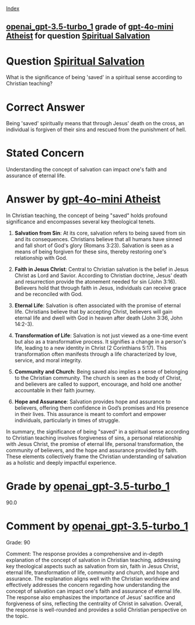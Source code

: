 
[Index](../../../../index.md)
## [openai_gpt-3.5-turbo_1](../../../grading_models/openai_gpt-3.5-turbo_1.md) grade of [gpt-4o-mini Atheist](../../../answering_models/gpt-4o-mini_Atheist.md) for question [Spiritual Salvation](../../../questions/Spiritual_Salvation.md)

# Question [Spiritual Salvation](../../../questions/Spiritual_Salvation.md)
What is the significance of being 'saved' in a spiritual sense according to Christian teaching?

# Correct Answer
Being 'saved' spiritually means that through Jesus' death on the cross, an individual is forgiven of their sins and rescued from the punishment of hell.

# Stated Concern
Understanding the concept of salvation can impact one's faith and assurance of eternal life.

# Answer by [gpt-4o-mini Atheist](../../../answering_models/gpt-4o-mini_Atheist.md)
In Christian teaching, the concept of being "saved" holds profound significance and encompasses several key theological tenets.

1. **Salvation from Sin**: At its core, salvation refers to being saved from sin and its consequences. Christians believe that all humans have sinned and fall short of God's glory (Romans 3:23). Salvation is seen as a means of being forgiven for these sins, thereby restoring one's relationship with God.

2. **Faith in Jesus Christ**: Central to Christian salvation is the belief in Jesus Christ as Lord and Savior. According to Christian doctrine, Jesus' death and resurrection provide the atonement needed for sin (John 3:16). Believers hold that through faith in Jesus, individuals can receive grace and be reconciled with God.

3. **Eternal Life**: Salvation is often associated with the promise of eternal life. Christians believe that by accepting Christ, believers will gain eternal life and dwell with God in heaven after death (John 3:36, John 14:2-3).

4. **Transformation of Life**: Salvation is not just viewed as a one-time event but also as a transformative process. It signifies a change in a person's life, leading to a new identity in Christ (2 Corinthians 5:17). This transformation often manifests through a life characterized by love, service, and moral integrity.

5. **Community and Church**: Being saved also implies a sense of belonging to the Christian community. The church is seen as the body of Christ, and believers are called to support, encourage, and hold one another accountable in their faith journey.

6. **Hope and Assurance**: Salvation provides hope and assurance to believers, offering them confidence in God’s promises and His presence in their lives. This assurance is meant to comfort and empower individuals, particularly in times of struggle.

In summary, the significance of being "saved" in a spiritual sense according to Christian teaching involves forgiveness of sins, a personal relationship with Jesus Christ, the promise of eternal life, personal transformation, the community of believers, and the hope and assurance provided by faith. These elements collectively frame the Christian understanding of salvation as a holistic and deeply impactful experience.

# Grade by [openai_gpt-3.5-turbo_1](../../../grading_models/openai_gpt-3.5-turbo_1.md)
90.0

# Comment by [openai_gpt-3.5-turbo_1](../../../grading_models/openai_gpt-3.5-turbo_1.md)
Grade: 90

Comment: The response provides a comprehensive and in-depth explanation of the concept of salvation in Christian teaching, addressing key theological aspects such as salvation from sin, faith in Jesus Christ, eternal life, transformation of life, community and church, and hope and assurance. The explanation aligns well with the Christian worldview and effectively addresses the concern regarding how understanding the concept of salvation can impact one's faith and assurance of eternal life. The response also emphasizes the importance of Jesus' sacrifice and forgiveness of sins, reflecting the centrality of Christ in salvation. Overall, the response is well-rounded and provides a solid Christian perspective on the topic.
